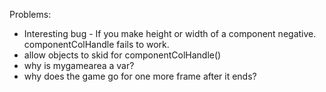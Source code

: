 Problems:
 - Interesting bug - If you make height or width of a component negative. componentColHandle fails to work. 
 - allow objects to skid for componentColHandle()
 - why is mygamearea a var?
 - why does the game go for one more frame after it ends?
